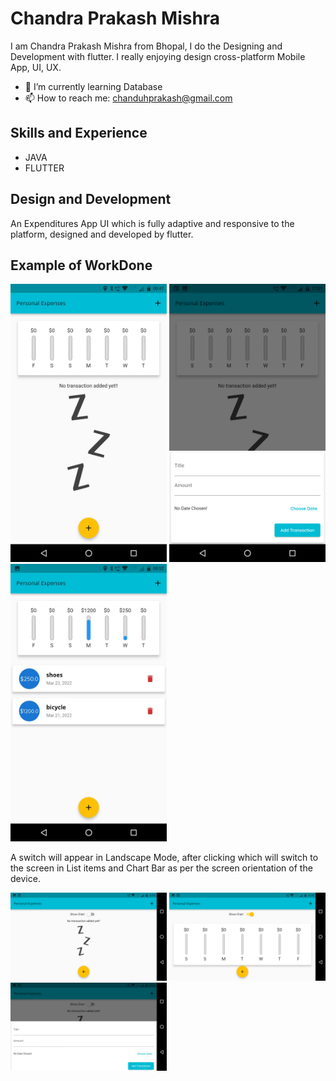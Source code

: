 <!--![Design and Development](https://media-exp1.licdn.com/dms/image/C4D16AQEbCHH1fL1xow/profile-displaybackgroundimage-shrink_200_800/0/1648931766351?e=2147483647&v=beta&t=knxaQqyT2s6Qf8S2yS3og5iuFUjewf8h-r8OoKgbBnc)  -->

# Chandra Prakash Mishra

I am Chandra Prakash Mishra from Bhopal, I do the Designing and Development with flutter. I really enjoying design cross-platform Mobile App, UI, UX.

- 🌱 I’m currently learning Database 
- 📫 How to reach me: chanduhprakash@gmail.com 

## Skills and Experience
* JAVA
* FLUTTER

## Design and Development
An Expenditures App UI which is fully adaptive and responsive to the platform, designed and developed by flutter.

## Example of WorkDone
<div class="row">
<img src="https://github.com/akaChandu/expenditure-list/blob/master/EXPENSES2.png" width="250" >
<img src="https://github.com/akaChandu/expenditure-list/blob/master/expenses3.png" width="250" >
<img src="https://github.com/akaChandu/expenditure-list/blob/master/EXPENSES1.png" width="250" >
  </div>
  
  A switch will appear in Landscape Mode, after clicking which will switch to the screen in List items and Chart Bar as per the screen orientation of the device.
  
<div class="row">  
<img src="https://github.com/akaChandu/expenditure-list/blob/master/expensesL1.png" width="250" >
<img src="https://github.com/akaChandu/expenditure-list/blob/master/expensesL2.png" width="250" >
<img src="https://github.com/akaChandu/expenditure-list/blob/master/expensesL3.png" width="250" >
  </div>
